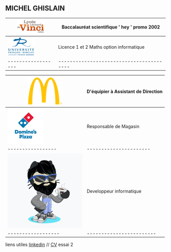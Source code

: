 ## MICHEL GHISLAIN 

|![Image](lycée.png) | Baccalauréat scientifique     ' hey ' promo 2002  |
|------------------  | ------------------------------------------------- |
|![Image](univ.png) | Licence 1 et 2 Maths option informatique |
|------------------ | ---------------------------------------- |


|![Image](mc.png) | D'équipier à Assistant de Direction |
|---------------- | ----------------------------------- |
|![Image](dom.png) | Responsable de Magasin |
|----------------- | ---------------------- |
|![Image](cat.png) | Developpeur informatique |
|------------------| ------------------------ |

 




liens utiles [linkedin](https://www.linkedin.com/in/ghislain-michel-31b024153/) // [CV](CV_Ghislain_Michel_M2i.docx) essai 2 



 
 
